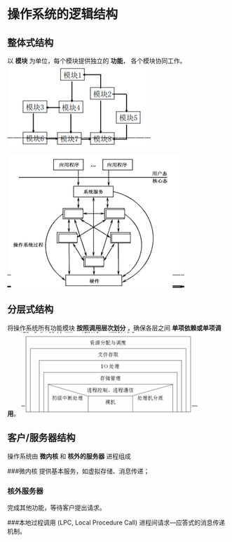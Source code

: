 # 操作系统的逻辑结构
## 整体式结构
以 **模块** 为单位，每个模块提供独立的 **功能**， 各个模块协同工作。
![os_holistic_structure](./assets/os_holistic_structure.png)

![os_holistic_structure2](./assets/os_holistic_structure2.png)

## 分层式结构
将操作系统所有功能模块 **按照调用层次划分** ，确保各层之间 **单项依赖或单项调用**。
![os_hierarchy_structure](./assets/os_hierarchy_structure.png)

## 客户/服务器结构
操作系统由 **微内核** 和 **核外的服务器** 进程组成

###微内核
提供基本服务，如虚拟存储、消息传递；

### 核外服务器
完成其他功能，等待客户提出请求。

###本地过程调用 (LPC, Local Procedure Call)
进程间请求—应答式的消息传递机制。
